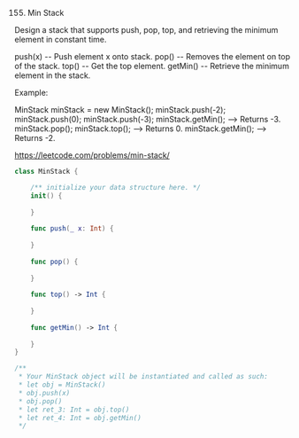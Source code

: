 155. Min Stack


Design a stack that supports push, pop, top, and retrieving the minimum element in constant time.

push(x) -- Push element x onto stack.
pop() -- Removes the element on top of the stack.
top() -- Get the top element.
getMin() -- Retrieve the minimum element in the stack.
 

Example:

MinStack minStack = new MinStack();
minStack.push(-2);
minStack.push(0);
minStack.push(-3);
minStack.getMin();   --> Returns -3.
minStack.pop();
minStack.top();      --> Returns 0.
minStack.getMin();   --> Returns -2.





https://leetcode.com/problems/min-stack/

``` Swift
class MinStack {

    /** initialize your data structure here. */
    init() {
        
    }
    
    func push(_ x: Int) {
        
    }
    
    func pop() {
        
    }
    
    func top() -> Int {
        
    }
    
    func getMin() -> Int {
        
    }
}

/**
 * Your MinStack object will be instantiated and called as such:
 * let obj = MinStack()
 * obj.push(x)
 * obj.pop()
 * let ret_3: Int = obj.top()
 * let ret_4: Int = obj.getMin()
 */
```